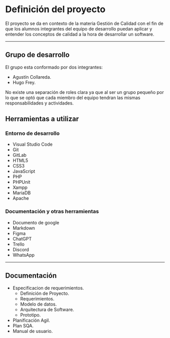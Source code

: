 # Definición del proyecto
El proyecto se da en contexto de la materia Gestión de Calidad con el fin de que los alumnos integrantes del equipo de desarrollo puedan aplicar y entender los conceptos de calidad a la hora de desarrollar un software.
- - -

## Grupo de desarrollo
El grupo esta conformado por dos integrantes: 
- Agustín Collareda.
- Hugo Frey.

No existe una separación de roles clara ya que al ser un grupo pequeño por lo que se optó que cada miembro del equipo tendran las mismas responsabilidades y actividades.

## Herramientas a utilizar
### Entorno de desarrollo

- Visual Studio Code
- Git 
- GitLab
- HTML5
- CSS3
- JavaScript
- PHP
- PHPUnit
- Xampp
- MariaDB
- Apache

### Documentación y otras herramientas
- Documento de google
- Markdown
- Figma
- ChatGPT
- Trello
- Discord
- WhatsApp

---
## Documentación
- Especificacion de requerimientos.
    - Definición de Proyecto.
    - Requerimientos.
    - Modelo de datos.
    - Arquitectura de Software.
    - Prototipo.
- Planificación Agil.
- Plan SQA.
- Manual de usuario. 